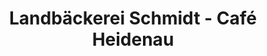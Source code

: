 ---
title: "Landbäckerei Schmidt - Café Heidenau"
url: /heidenau/landbaeckerei-schmidt-cafe-heidenau/
shop: Bäckerei
---